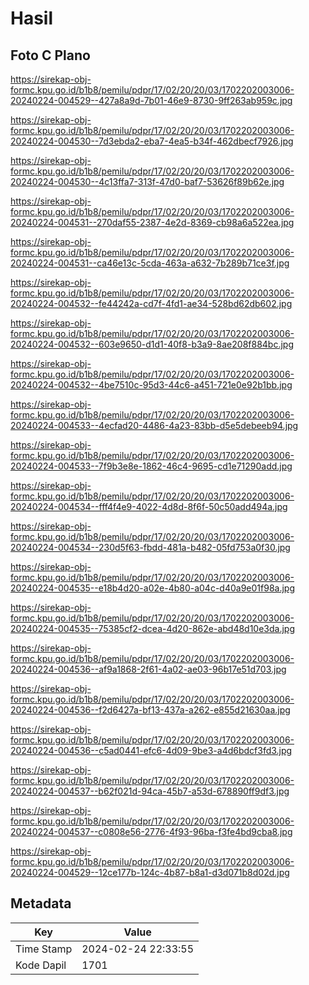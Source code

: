 # Hasil

## Foto C Plano

https://sirekap-obj-formc.kpu.go.id/b1b8/pemilu/pdpr/17/02/20/20/03/1702202003006-20240224-004529--427a8a9d-7b01-46e9-8730-9ff263ab959c.jpg

https://sirekap-obj-formc.kpu.go.id/b1b8/pemilu/pdpr/17/02/20/20/03/1702202003006-20240224-004530--7d3ebda2-eba7-4ea5-b34f-462dbecf7926.jpg

https://sirekap-obj-formc.kpu.go.id/b1b8/pemilu/pdpr/17/02/20/20/03/1702202003006-20240224-004530--4c13ffa7-313f-47d0-baf7-53626f89b62e.jpg

https://sirekap-obj-formc.kpu.go.id/b1b8/pemilu/pdpr/17/02/20/20/03/1702202003006-20240224-004531--270daf55-2387-4e2d-8369-cb98a6a522ea.jpg

https://sirekap-obj-formc.kpu.go.id/b1b8/pemilu/pdpr/17/02/20/20/03/1702202003006-20240224-004531--ca46e13c-5cda-463a-a632-7b289b71ce3f.jpg

https://sirekap-obj-formc.kpu.go.id/b1b8/pemilu/pdpr/17/02/20/20/03/1702202003006-20240224-004532--fe44242a-cd7f-4fd1-ae34-528bd62db602.jpg

https://sirekap-obj-formc.kpu.go.id/b1b8/pemilu/pdpr/17/02/20/20/03/1702202003006-20240224-004532--603e9650-d1d1-40f8-b3a9-8ae208f884bc.jpg

https://sirekap-obj-formc.kpu.go.id/b1b8/pemilu/pdpr/17/02/20/20/03/1702202003006-20240224-004532--4be7510c-95d3-44c6-a451-721e0e92b1bb.jpg

https://sirekap-obj-formc.kpu.go.id/b1b8/pemilu/pdpr/17/02/20/20/03/1702202003006-20240224-004533--4ecfad20-4486-4a23-83bb-d5e5debeeb94.jpg

https://sirekap-obj-formc.kpu.go.id/b1b8/pemilu/pdpr/17/02/20/20/03/1702202003006-20240224-004533--7f9b3e8e-1862-46c4-9695-cd1e71290add.jpg

https://sirekap-obj-formc.kpu.go.id/b1b8/pemilu/pdpr/17/02/20/20/03/1702202003006-20240224-004534--fff4f4e9-4022-4d8d-8f6f-50c50add494a.jpg

https://sirekap-obj-formc.kpu.go.id/b1b8/pemilu/pdpr/17/02/20/20/03/1702202003006-20240224-004534--230d5f63-fbdd-481a-b482-05fd753a0f30.jpg

https://sirekap-obj-formc.kpu.go.id/b1b8/pemilu/pdpr/17/02/20/20/03/1702202003006-20240224-004535--e18b4d20-a02e-4b80-a04c-d40a9e01f98a.jpg

https://sirekap-obj-formc.kpu.go.id/b1b8/pemilu/pdpr/17/02/20/20/03/1702202003006-20240224-004535--75385cf2-dcea-4d20-862e-abd48d10e3da.jpg

https://sirekap-obj-formc.kpu.go.id/b1b8/pemilu/pdpr/17/02/20/20/03/1702202003006-20240224-004536--af9a1868-2f61-4a02-ae03-96b17e51d703.jpg

https://sirekap-obj-formc.kpu.go.id/b1b8/pemilu/pdpr/17/02/20/20/03/1702202003006-20240224-004536--f2d6427a-bf13-437a-a262-e855d21630aa.jpg

https://sirekap-obj-formc.kpu.go.id/b1b8/pemilu/pdpr/17/02/20/20/03/1702202003006-20240224-004536--c5ad0441-efc6-4d09-9be3-a4d6bdcf3fd3.jpg

https://sirekap-obj-formc.kpu.go.id/b1b8/pemilu/pdpr/17/02/20/20/03/1702202003006-20240224-004537--b62f021d-94ca-45b7-a53d-678890ff9df3.jpg

https://sirekap-obj-formc.kpu.go.id/b1b8/pemilu/pdpr/17/02/20/20/03/1702202003006-20240224-004537--c0808e56-2776-4f93-96ba-f3fe4bd9cba8.jpg

https://sirekap-obj-formc.kpu.go.id/b1b8/pemilu/pdpr/17/02/20/20/03/1702202003006-20240224-004529--12ce177b-124c-4b87-b8a1-d3d071b8d02d.jpg


## Metadata

| Key        | Value               |
| ---------- | ------------------- |
| Time Stamp | 2024-02-24 22:33:55 |
| Kode Dapil | 1701                |




